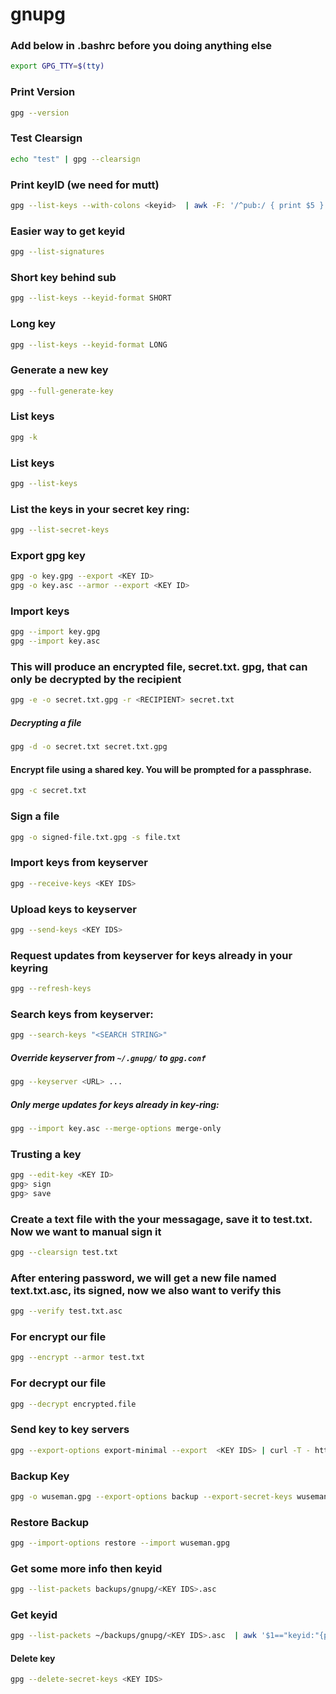 # gnupg

### Add below in .bashrc before you doing anything else

```sh
export GPG_TTY=$(tty)
```
### Print Version

```sh
gpg --version
```
### Test Clearsign

```sh
echo "test" | gpg --clearsign
```
### Print keyID (we need for mutt)

```sh
gpg --list-keys --with-colons <keyid>  | awk -F: '/^pub:/ { print $5 }'   
```
### Easier way to get keyid

```sh
gpg --list-signatures               
```

### Short key behind sub                

```sh
gpg --list-keys --keyid-format SHORT 
```
### Long key                      

```sh
gpg --list-keys --keyid-format LONG       
```

### Generate a new key

```sh
gpg --full-generate-key               
```

### List keys

```sh
gpg -k 
```
### List keys              

 ```sh
gpg --list-keys      
```
### List the keys in your secret key ring:   

```sh
gpg --list-secret-keys
```

### Export gpg key                                                                        
```sh
gpg -o key.gpg --export <KEY ID>   
gpg -o key.asc --armor --export <KEY ID>       
```

### Import keys 

```sh
gpg --import key.gpg
gpg --import key.asc  
```

### This will produce an encrypted file, secret.txt.  gpg, that can only be decrypted by the recipient

```sh
gpg -e -o secret.txt.gpg -r <RECIPIENT> secret.txt    
```

##### Decrypting a file 

```sh
gpg -d -o secret.txt secret.txt.gpg     
```

#### Encrypt file using a shared key. You will be prompted for a passphrase.       

```sh
gpg -c secret.txt 
```
### Sign a file               

```sh
gpg -o signed-file.txt.gpg -s file.txt
```

### Import keys from keyserver                                       
```sh
gpg --receive-keys <KEY IDS>
```

### Upload keys to keyserver                                                    

```sh
gpg --send-keys <KEY IDS>   
```

### Request updates from keyserver for keys already in your keyring

 ```sh
gpg --refresh-keys         
```

### Search keys from keyserver:   

```sh
gpg --search-keys "<SEARCH STRING>"     
```

##### Override keyserver from `~/.gnupg/` to  `gpg.conf`     

```sh
gpg --keyserver <URL> ...                  
```

##### Only merge updates for keys already in key-ring:        

```sh
gpg --import key.asc --merge-options merge-only                                            
```

### Trusting a key
```sh
gpg --edit-key <KEY ID>                                                                  
gpg> sign                                                                                
gpg> save                                                                                   
```

### Create a text file with the your messagage, save it to test.txt. Now we want to manual sign it

```sh
gpg --clearsign test.txt
```

### After entering password, we will get a new file named text.txt.asc, its signed, now we also want to verify this

```sh
gpg --verify test.txt.asc
```

### For encrypt our file

```sh
gpg --encrypt --armor test.txt
```

### For decrypt our file

```sh
gpg --decrypt encrypted.file
```

### Send key to key servers

```sh
gpg --export-options export-minimal --export  <KEY IDS> | curl -T - https://keys.openpgp.org
```

### Backup Key

```sh
gpg -o wuseman.gpg --export-options backup --export-secret-keys wuseman@nr1.nu
```
### Restore Backup

  ```sh
gpg --import-options restore --import wuseman.gpg
```

### Get some more info then keyid

 ```sh
gpg --list-packets backups/gnupg/<KEY IDS>.asc 
```

### Get keyid

  ```sh
gpg --list-packets ~/backups/gnupg/<KEY IDS>.asc  | awk '$1=="keyid:"{print$2}'
```

#### Delete key

```sh
gpg --delete-secret-keys <KEY IDS>
```
